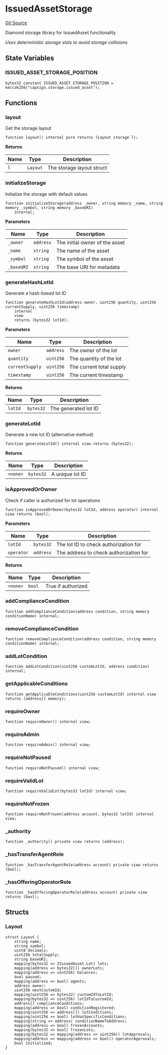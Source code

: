 # IssuedAssetStorage
[Git Source](https://github.com/capsign/protocol/blob/dfa6820124c5610a6bfa06329447dbae7c24bc0a/src/Tokenization/assets/storage/IssuedAssetStorage.sol)

Diamond storage library for IssuedAsset functionality

*Uses deterministic storage slots to avoid storage collisions*


## State Variables
### ISSUED_ASSET_STORAGE_POSITION

```solidity
bytes32 constant ISSUED_ASSET_STORAGE_POSITION = keccak256("capsign.storage.issued_asset");
```


## Functions
### layout

Get the storage layout


```solidity
function layout() internal pure returns (Layout storage l);
```
**Returns**

|Name|Type|Description|
|----|----|-----------|
|`l`|`Layout`|The storage layout struct|


### initializeStorage

Initialize the storage with default values


```solidity
function initializeStorage(address _owner, string memory _name, string memory _symbol, string memory _baseURI)
    internal;
```
**Parameters**

|Name|Type|Description|
|----|----|-----------|
|`_owner`|`address`|The initial owner of the asset|
|`_name`|`string`|The name of the asset|
|`_symbol`|`string`|The symbol of the asset|
|`_baseURI`|`string`|The base URI for metadata|


### generateHashLotId

Generate a hash-based lot ID


```solidity
function generateHashLotId(address owner, uint256 quantity, uint256 currentSupply, uint256 timestamp)
    internal
    view
    returns (bytes32 lotId);
```
**Parameters**

|Name|Type|Description|
|----|----|-----------|
|`owner`|`address`|The owner of the lot|
|`quantity`|`uint256`|The quantity of the lot|
|`currentSupply`|`uint256`|The current total supply|
|`timestamp`|`uint256`|The current timestamp|

**Returns**

|Name|Type|Description|
|----|----|-----------|
|`lotId`|`bytes32`|The generated lot ID|


### generateLotId

Generate a new lot ID (alternative method)


```solidity
function generateLotId() internal view returns (bytes32);
```
**Returns**

|Name|Type|Description|
|----|----|-----------|
|`<none>`|`bytes32`|A unique lot ID|


### isApprovedOrOwner

Check if caller is authorized for lot operations


```solidity
function isApprovedOrOwner(bytes32 lotId, address operator) internal view returns (bool);
```
**Parameters**

|Name|Type|Description|
|----|----|-----------|
|`lotId`|`bytes32`|The lot ID to check authorization for|
|`operator`|`address`|The address to check authorization for|

**Returns**

|Name|Type|Description|
|----|----|-----------|
|`<none>`|`bool`|True if authorized|


### addComplianceCondition


```solidity
function addComplianceCondition(address condition, string memory conditionName) internal;
```

### removeComplianceCondition


```solidity
function removeComplianceCondition(address condition, string memory conditionName) internal;
```

### addLotCondition


```solidity
function addLotCondition(uint256 customLotId, address condition) internal;
```

### getApplicableConditions


```solidity
function getApplicableConditions(uint256 customLotId) internal view returns (address[] memory);
```

### requireOwner


```solidity
function requireOwner() internal view;
```

### requireAdmin


```solidity
function requireAdmin() internal view;
```

### requireNotPaused


```solidity
function requireNotPaused() internal view;
```

### requireValidLot


```solidity
function requireValidLot(bytes32 lotId) internal view;
```

### requireNotFrozen


```solidity
function requireNotFrozen(address account, bytes32 lotId) internal view;
```

### _authority


```solidity
function _authority() private view returns (address);
```

### _hasTransferAgentRole


```solidity
function _hasTransferAgentRole(address account) private view returns (bool);
```

### _hasOfferingOperatorRole


```solidity
function _hasOfferingOperatorRole(address account) private view returns (bool);
```

## Structs
### Layout

```solidity
struct Layout {
    string name;
    string symbol;
    uint8 decimals;
    uint256 totalSupply;
    string baseURI;
    mapping(bytes32 => IIssuedAsset.Lot) lots;
    mapping(address => bytes32[]) ownerLots;
    mapping(address => uint256) balances;
    bool paused;
    mapping(address => bool) agents;
    address owner;
    uint256 nextCustomId;
    mapping(uint256 => bytes32) customIdToLotId;
    mapping(bytes32 => uint256) lotIdToCustomId;
    address[] complianceConditions;
    mapping(address => bool) conditionRegistered;
    mapping(uint256 => address[]) lotConditions;
    mapping(uint256 => bool) lotHasSpecificConditions;
    mapping(string => address) conditionNameToAddress;
    mapping(address => bool) frozenAccounts;
    mapping(bytes32 => bool) frozenLots;
    mapping(bytes32 => mapping(address => uint256)) lotApprovals;
    mapping(address => mapping(address => bool)) operatorApprovals;
    bool initialized;
}
```

